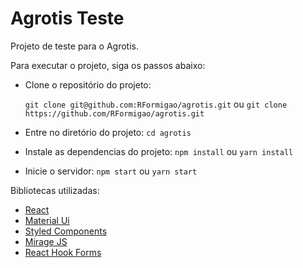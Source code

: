 # Agrotis Teste

Projeto de teste para o Agrotis.

Para executar o projeto, siga os passos abaixo:
- Clone o repositório do projeto:

  `git clone git@github.com:RFormigao/agrotis.git`
  ou
  `git clone https://github.com/RFormigao/agrotis.git`

- Entre no diretório do projeto:
  `cd agrotis`

- Instale as dependencias do projeto:
  `npm install` ou `yarn install`

- Inicie o servidor:
  `npm start` ou `yarn start`

Bibliotecas utilizadas:
- [React](https://reactjs.org/)
- [Material Ui](https://material-ui.com/)
- [Styled Components](https://www.styled-components.com/)
- [Mirage JS](https://www.miragejs.com/)
- [React Hook Forms](https://react-hook-form.com/)
